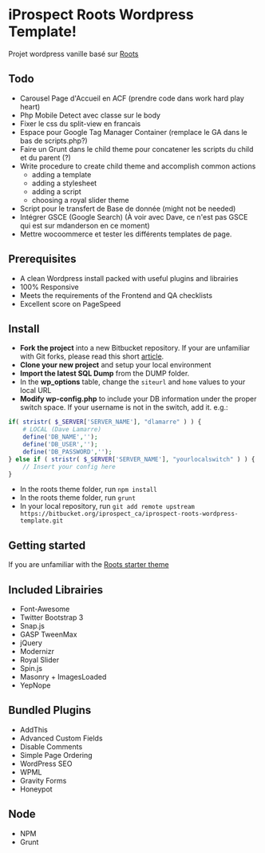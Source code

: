 # iProspect Roots Wordpress Template!

Projet wordpress vanille basé sur [Roots](http://roots.io/)

## Todo 
- Carousel Page d'Accueil en ACF (prendre code dans work hard play heart)
- Php Mobile Detect avec classe sur le body
- Fixer le css du split-view en francais
- Espace pour Google Tag Manager Container (remplace le GA dans le bas de scripts.php?)
- Faire un Grunt dans le child theme pour concatener les scripts du child et du parent (?)
- Write procedure to create child theme and accomplish common actions
	- adding a template
	- adding a stylesheet
	- adding a script
	- choosing a royal slider theme
- Script pour le transfert de Base de donnée (might not be needed)
- Intégrer GSCE (Google Search) (À voir avec Dave, ce n'est pas GSCE qui est sur mdanderson en ce moment)
- Mettre wocoommerce et tester les différents templates de page.

## Prerequisites
- A clean Wordpress install packed with useful plugins and librairies
- 100% Responsive
- Meets the requirements of the Frontend and QA checklists
- Excellent score on PageSpeed 

## Install 

- **Fork the project** into a new Bitbucket repository. If your are unfamiliar with Git forks, please read this short [article](https://help.github.com/articles/fork-a-repo).
- **Clone your new project** and setup your local environment
- **Import the latest SQL Dump** from the DUMP folder.
- In the **wp_options** table, change the `siteurl` and `home` values to your local URL 
- **Modify wp-config.php** to include your DB information under the proper switch space. If your username is not in the switch, add it. e.g.:

```php
if( stristr( $_SERVER['SERVER_NAME'], "dlamarre" ) ) {
 	# LOCAL (Dave Lamarre) 
	define('DB_NAME','');
	define('DB_USER','');
	define('DB_PASSWORD','');
} else if ( stristr( $_SERVER['SERVER_NAME'], "yourlocalswitch" ) ) {
 	// Insert your config here
} 

```
- In the roots theme folder, run `npm install`
- In the roots theme folder, run `grunt`
- In your local repository, run `git add remote upstream https://bitbucket.org/iprospect_ca/iprospect-roots-wordpress-template.git`

## Getting started

If you are unfamiliar with the [Roots starter theme](http://roots.io/starter-theme/)



## Included Librairies 
- Font-Awesome
- Twitter Bootstrap 3
- Snap.js
- GASP TweenMax
- jQuery
- Modernizr
- Royal Slider
- Spin.js
- Masonry + ImagesLoaded
- YepNope

## Bundled Plugins
- AddThis
- Advanced Custom Fields
- Disable Comments
- Simple Page Ordering
- WordPress SEO
- WPML
- Gravity Forms
- Honeypot

## Node
- NPM
- Grunt